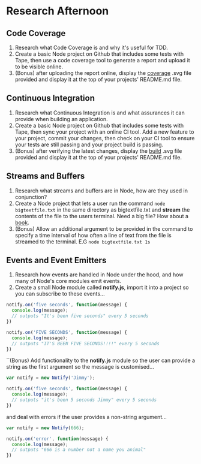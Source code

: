 # Research Afternoon

## Code Coverage

1. Research what Code Coverage is and why it's useful for TDD.
2. Create a basic Node project on Github that includes some tests with Tape, then use a code coverage tool to generate a report and upload it to be visible online.
3. (Bonus) after uploading the report online, display the [coverage](https://camo.githubusercontent.com/f6d345530f0293eb1b2bbe0efe2d1af354483ffa/68747470733a2f2f636f6465636f762e696f2f67682f6e6a736669656c642f6d79736974652f6272616e63682f6d61737465722f67726170682f62616467652e737667) .svg file provided and display it at the top of your projects' README.md file.

## Continuous Integration

1. Research what Continuous Integration is and what assurances it can provide when building an application.
2. Create a basic Node project on Github that includes some tests with Tape, then sync your project with an online CI tool. Add a new feature to your project, commit your changes, then check on your CI tool to ensure your tests are still passing and your project build is passing.
3. (Bonus) after verifying the latest changes, display the [build](https://camo.githubusercontent.com/3de407029531b1bcff394070e6d820d3f883a8c5/68747470733a2f2f7472617669732d63692e6f72672f6e6a736669656c642f6d79736974652e7376673f6272616e63683d6d6173746572) .svg file provided and display it at the top of your projects' README.md file.

## Streams and Buffers

1. Research what streams and buffers are in Node, how are they used in conjunction?
2. Create a Node project that lets a user run the command `node bigtextfile.txt` in the same directory as bigtextfile.txt and **stream** the contents of the file to the users terminal. Need a big file? How about a [book](https://www.gutenberg.org/).
3. (Bonus) Allow an additional argument to be provided in the command to specify a time interval of how often a line of text from the file is streamed to the terminal. E.G `node bigtextfile.txt 1s`

## Events and Event Emitters

1. Research how events are handled in Node under the hood, and how many of Node's core modules emit events.
2. Create a small Node module called **notify.js**, import it into a project so you can subscribe to these events...

```javascript
notify.on('five seconds', function(message) {
  console.log(message);
  // outputs "It's been five seconds" every 5 seconds     
})

notify.on('FIVE SECONDS', function(message) {
  console.log(message);
  // outputs "IT'S BEEN FIVE SECONDS!!!!" every 5 seconds     
})
```
``(Bonus) Add functionality to the **notify.js** module so the user can provide a string as the first argument so the message is customised...

```javascript
var notify = new Notify('Jimmy');

notify.on('five seconds', function(message) {
  console.log(message);
  // outputs "it's been 5 seconds Jimmy" every 5 seconds     
})
```
and deal with errors if the user provides a non-string argument...
```javascript
var notify = new Notify(666);

notify.on('error', function(message) {
  console.log(message);
  // outputs "666 is a number not a name you animal"    
})
```
